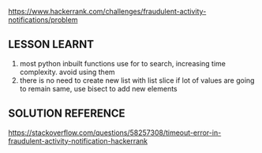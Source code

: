 https://www.hackerrank.com/challenges/fraudulent-activity-notifications/problem

## LESSON LEARNT
1. most python inbuilt functions use for to search, increasing time complexity. avoid using them
2. there is no need to create new list with list slice if lot of values are going to remain same, use bisect to add new elements

## SOLUTION REFERENCE
https://stackoverflow.com/questions/58257308/timeout-error-in-fraudulent-activity-notification-hackerrank
